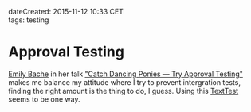 dateCreated: 2015-11-12 10:33 CET  
tags: testing  

# Approval Testing

[Emily Bache] in her talk ["Catch Dancing Ponies — Try Approval Testing"][approvaltesting]
makes me balance my attitude where I try to prevent intergration tests,
finding the right amount is the thing to do, I guess.
Using this [TextTest] seems to be one way.

[Emily Bache]: https://twitter.com/emilybache
[approvaltesting]: https://www.youtube.com/watch?v=qt0ah2K2oBU
[TextTest]: http://texttest.sourceforge.net/
